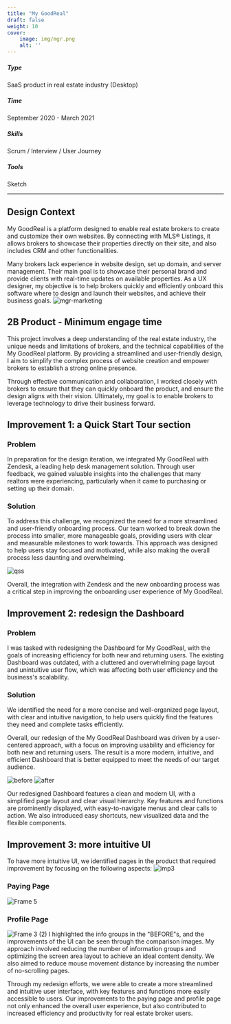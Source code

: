 ```yaml
---
title: "My GoodReal"
draft: false
weight: 10
cover:
    image: img/mgr.png
    alt: ''
---
```


##### Type
SaaS product in real estate industry (Desktop)
##### Time
September 2020 - March 2021
##### Skills
Scrum / Interview / User Journey
##### Tools
Sketch

---
## Design Context
My GoodReal is a platform designed to enable real estate brokers to create and customize their own websites. By connecting with MLS® Listings, it allows brokers to showcase their properties directly on their site, and also includes CRM and other functionalities. 

Many brokers lack experience in website design, set up domain, and server management. Their main goal is to showcase their personal brand and provide clients with real-time updates on available properties. As a UX designer, my objective is to help brokers quickly and efficiently onboard this software where to design and launch their websites, and achieve their business goals. 
![mgr-marketing](https://user-images.githubusercontent.com/89154660/236064500-cf819118-836b-402e-a2b1-753e08313695.png)


## 2B Product - Minimum engage time
This project involves a deep understanding of the real estate industry, the unique needs and limitations of brokers, and the technical capabilities of the My GoodReal platform. By providing a streamlined and user-friendly design, I aim to simplify the complex process of website creation and empower brokers to establish a strong online presence. 

Through effective communication and collaboration, I worked closely with brokers to ensure that they can quickly onboard the product, and ensure the design aligns with their vision. Ultimately, my goal is to enable brokers to leverage technology to drive their business forward.


## Improvement 1: a Quick Start Tour section
### Problem

In preparation for the design iteration, we integrated My GoodReal with Zendesk, a leading help desk management solution. Through user feedback, we gained valuable insights into the challenges that many realtors were experiencing, particularly when it came to purchasing or setting up their domain.
### Solution

To address this challenge, we recognized the need for a more streamlined and user-friendly onboarding process. Our team worked to break down the process into smaller, more manageable goals, providing users with clear and measurable milestones to work towards. This approach was designed to help users stay focused and motivated, while also making the overall process less daunting and overwhelming.


![qss](https://user-images.githubusercontent.com/89154660/236069570-4f23da67-a9e6-416a-a48b-12853572991c.gif)

Overall, the integration with Zendesk and the new onboarding process was a critical step in improving the onboarding user experience of My GoodReal.

## Improvement 2: redesign the Dashboard
### Problem
I was tasked with redesigning the Dashboard for My GoodReal, with the goals of increasing efficiency for both new and returning users. The existing Dashboard was outdated, with a cluttered and overwhelming page layout and unintuitive user flow, which was affecting both user efficiency and the business's scalability.

### Solution
We identified the need for a more concise and well-organized page layout, with clear and intuitive navigation, to help users quickly find the features they need and complete tasks efficiently.

Overall, our redesign of the My GoodReal Dashboard was driven by a user-centered approach, with a focus on improving usability and efficiency for both new and returning users. The result is a more modern, intuitive, and efficient Dashboard that is better equipped to meet the needs of our target audience.&nbsp;


![before](https://user-images.githubusercontent.com/89154660/236075909-9f889108-cb17-48a4-b310-154710d87671.png)
![after](https://user-images.githubusercontent.com/89154660/236075917-181c55a4-aa8e-4a20-a075-cfa3c0a41ed9.png)

Our redesigned Dashboard features a clean and modern UI, with a simplified page layout and clear visual hierarchy. Key features and functions are prominently displayed, with easy-to-navigate menus and clear calls to action. We also introduced easy shortcuts, new visualized data and the flexible components. 

## Improvement 3: more intuitive UI
To have more intuitive UI, we identified pages in the product that required improvement by focusing on the following aspects:
![imp3](https://user-images.githubusercontent.com/89154660/236079317-d47c8c59-e00d-4511-bffc-fbcb6235874c.png)


### Paying Page
![Frame 5](https://user-images.githubusercontent.com/89154660/236079703-f17541cd-c51e-4fe4-88f2-da7b586dac6d.png)
### Profile Page
![Frame 3 (2)](https://user-images.githubusercontent.com/89154660/236079704-df9acd37-a60b-4493-a259-69d016218be2.png)
I highlighted the info groups in the "BEFORE"s, and the improvements of the UI can be seen through the comparison images. My approach involved reducing the number of information groups and optimizing the screen area layout to achieve an ideal content density. We also aimed to reduce mouse movement distance by increasing the number of no-scrolling pages.

Through my redesign efforts, we were able to create a more streamlined and intuitive user interface, with key features and functions more easily accessible to users. Our improvements to the paying page and profile page not only enhanced the overall user experience, but also contributed to increased efficiency and productivity for real estate broker users.